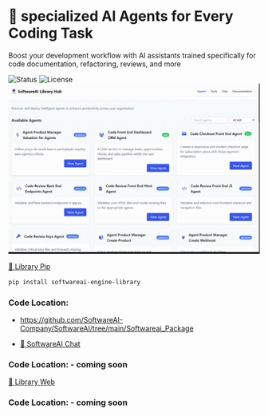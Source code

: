 # 👥 specialized AI Agents for Every Coding Task
Boost your development workflow with AI assistants trained specifically for code documentation, refactoring, reviews, and more 

![Status](https://img.shields.io/badge/status-ReleaseCandidate-yellow)
![License](https://img.shields.io/badge/license-Apache-green)
![Demonstração](Gifs/giff2.gif)


[📖 Library Pip](https://pypi.org/project/softwareai-engine-library)
```bash
pip install softwareai-engine-library
```
### Code Location: 
-   https://github.com/SoftwareAI-Company/SoftwareAI/tree/main/Softwareai_Package


- [🚀 SoftwareAI Chat](softwareai.rshare.io)
### Code Location: -   coming soon


[📖 Library Web](softwareai-library-hub.rshare.io)
### Code Location: -   coming soon

















